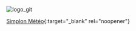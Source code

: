 ![logo_git](https://github.com/hugofsu79/simplonMeteo/assets/131622641/173bc4a1-4a36-44eb-bba0-bf037781df0b)

[Simplon Météo](https://hugofoisseau.com){:target="_blank" rel="noopener"}
